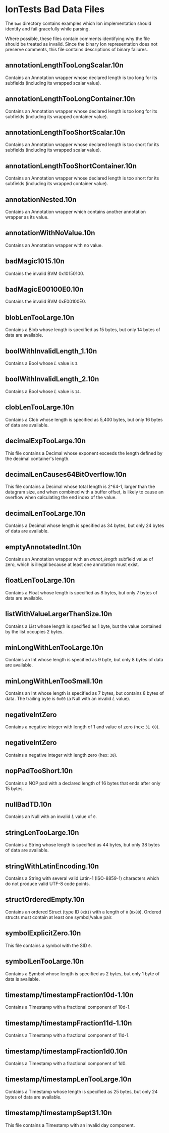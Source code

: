 IonTests Bad Data Files
=======================

The `bad` directory contains examples which Ion implementation should identify
and fail gracefully while parsing.

Where possible, these files contain comments identifying why the file should
be treated as invalid. Since the binary Ion representation does not preserve
comments, this file contains descriptions of binary failures.

annotationLengthTooLongScalar.10n
---------------------------------
Contains an Annotation wrapper whose declared length is too long for its
subfields (including its wrapped scalar value).

annotationLengthTooLongContainer.10n
---------------------------------
Contains an Annotation wrapper whose declared length is too long for its
subfields (including its wrapped container value).

annotationLengthTooShortScalar.10n
---------------------------------
Contains an Annotation wrapper whose declared length is too short for its
subfields (including its wrapped scalar value).

annotationLengthTooShortContainer.10n
---------------------------------
Contains an Annotation wrapper whose declared length is too short for its
subfields (including its wrapped container value).

annotationNested.10n
--------------------
Contains an Annotation wrapper which contains another annotation wrapper as
its value.

annotationWithNoValue.10n
-------------------------
Contains an Annotation wrapper with no value.

badMagic1015.10n
----------------
Contains the invalid BVM 0x10150100.

badMagicE00100E0.10n
--------------------
Contains the invalid BVM 0xE00100E0.

blobLenTooLarge.10n
-------------------
Contains a Blob whose length is specified as 15 bytes, but only 14 bytes of
data are available.

boolWithInvalidLength_1.10n
---------------------------
Contains a Bool whose _L_ value is `3`.

boolWithInvalidLength_2.10n
---------------------------
Contains a Bool whose _L_ value is `14`.

clobLenTooLarge.10n
-------------------
Contains a Clob whose length is specified as 5,400 bytes, but only 16 bytes of
data are available.

decimalExpTooLarge.10n
----------------------
This file contains a Decimal whose exponent exceeds the length defined by the
decimal container's length.

decimalLenCauses64BitOverflow.10n
---------------------------------
This file contains a Decimal whose total length is 2^64-1, larger than the
datagram size, and when combined with a buffer offset, is likely to cause an
overflow when calculating the end index of the value.

decimalLenTooLarge.10n
----------------------
Contains a Decimal whose length is specified as 34 bytes, but only 24 bytes of
data are available.

emptyAnnotatedInt.10n
---------------------
Contains an Annotation wrapper with an *annot_length* subfield value of zero,
which is illegal because at least one annotation must exist.

floatLenTooLarge.10n
--------------------
Contains a Float whose length is specified as 8 bytes, but only 7 bytes of data
are available.

listWithValueLargerThanSize.10n
-------------------------------
Contains a List whose length is specified as 1 byte, but the value contained
by the list occupies 2 bytes.

minLongWithLenTooLarge.10n
--------------------------
Contains an Int whose length is specified as 9 byte, but only 8 bytes of data
are available.

minLongWithLenTooSmall.10n
--------------------------
Contains an Int whose length is specified as 7 bytes, but contains 8 bytes of
data. The trailing byte is `0x00` (a Null with an invalid _L_ value).

negativeIntZero
-----------------
Contains a negative integer with length of 1 and value of zero (hex: `31 00`).

negativeIntZero
---------------
Contains a negative integer with length zero (hex: `30`).

nopPadTooShort.10n
------------------
Contains a NOP pad with a declared length of 16 bytes that ends after only 15
bytes.

nullBadTD.10n
-------------
Contains an Null with an invalid _L_ value of `0`.

stringLenTooLarge.10n
---------------------
Contains a String whose length is specified as 44 bytes, but only 38 bytes of
data are available.

stringWithLatinEncoding.10n
---------------------------
Contains a String with several valid Latin-1 (ISO-8859-1) characters which do
not produce valid UTF-8 code points.

structOrderedEmpty.10n
----------------------
Contains an ordered Struct (type ID `0xD1`) with a length of `0` (`0x80`).
Ordered structs must contain at least one symbol/value pair.

symbolExplicitZero.10n
----------------------
This file contains a symbol with the SID `0`.

symbolLenTooLarge.10n
---------------------
Contains a Symbol whose length is specified as 2 bytes, but only 1 byte of data
is available.

timestamp/timestampFraction10d-1.10n
------------------------------------
Contains a Timestamp with a fractional component of 10d-1.

timestamp/timestampFraction11d-1.10n
----------------------------------
Contains a Timestamp with a fractional component of 11d-1.

timestamp/timestampFraction1d0.10n
----------------------------------
Contains a Timestamp with a fractional component of 1d0.

timestamp/timestampLenTooLarge.10n
----------------------------------
Contains a Timestamp whose length is specified as 25 bytes, but only 24 bytes
of data are available.

timestamp/timestampSept31.10n
-----------------------------
This file contains a Timestamp with an invalid day component.

